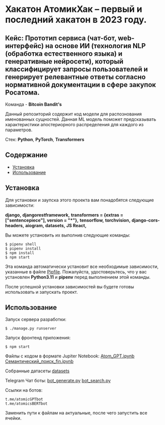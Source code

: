 # Хакатон АтомикХак – первый и последний хакатон в 2023 году. 
## Кейс: Прототип сервиса (чат-бот, web-интерфейс) на основе ИИ (технология NLP (обработка естественного языка) и генеративные нейросети), который классифицирует запросы пользователей и генерирует релевантные ответы согласно нормативной документации в сфере закупок Росатома.

Команда - **Bitcoin Bandit's**

Данный репозиторий содержит код модели для распознования именованных сущностей. Данная ML модель поможет предсказывать характеристики апостериорного распределения для каждого из параметров.

Стек: **Python**, **PyTorch**, **Transformers**

## Содержание

- [Установка](#установка)
- [Использование](#использование)

## Установка 

Для установки и заупска этого проекта вам понадобятся следующие зависимости: 

**django,**
**djangorestframework,**
**transformers = {extras = ["sentencepiece"], version = "*"},**
**tensorflow,**
**torchvision,**
**django-cors-headers,**
**aiogram,**
**datasets,**
**JS React,**

Вы можете установить их выполнив следующие команды:

```
$ pipenv shell
$ pipenv install
$ npm install
$ npm start
```
Эта команда автоматически установит все необходимые зависимости, указанные в файле [Pipfile](Pipfile). Пожалуйста, удостоверьтесь, что у вас установлен **Python3.11** и **pipenv** перед выполнением этой команды.

После успешной установки зависимостей вы будете готовы использовать и запускать проект.

## Использование
Запуск сервера разработки:
```
$ ./manage.py runserver
```
Запуск фронтенд приложения:
```
$ npm start
```

Файлы с кодом в формате Jupiter Notebook: [Atom_GPT.ipynb](notebook/Atom_GPT.ipynb) [Семантический_поиск_fin.ipynb](notebook/Семантический_поиск_fin.ipynb)

Собранные датасеты [datasets](datasets)

Telegram Чат боты: [bot_generate.py](atom_bots/bot_generate.py) [bot_search.py](atom_bots/bot_search.py)

Ссылки на ботов:

```
t.me/atomicGPTbot
t.me/atomicsBERTbot
```

Заменить пути к файлам на актуальные, после чего запустить все ячейки.